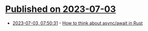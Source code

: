 # [Published on 2023-07-03](index.md)

* [2023-07-03, 07:50:31](https://lobste.rs/s/tdlkxe/how_think_about_async_await_rust) - [How to think about async/await in Rust](http://cliffle.com/blog/async-inversion/)
